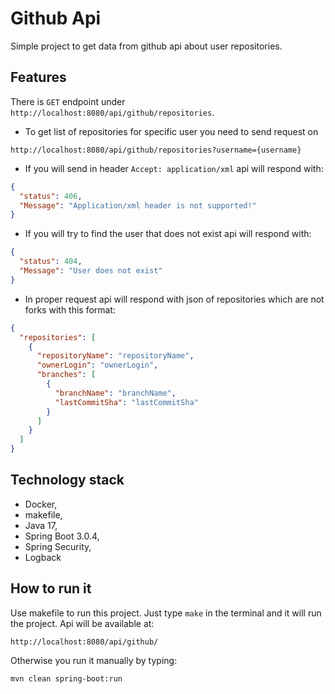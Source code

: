 # Github Api

Simple project to get data from github api about user repositories.

## Features

There is `GET` endpoint under `http://localhost:8080/api/github/repositories`.

* To get list of repositories for specific user you need to send request on

```
http://localhost:8080/api/github/repositories?username={username}
```

* If you will send in header `Accept: application/xml` api will respond with:

```json
{
  "status": 406,
  "Message": "Application/xml header is not supported!"
}
```

* If you will try to find the user that does not exist api will respond with:

```json
{
  "status": 404,
  "Message": "User does not exist"
}
```

* In proper request api will respond with json of repositories which are not forks with this format:

```json
{
  "repositories": [
    {
      "repositoryName": "repositoryName",
      "ownerLogin": "ownerLogin",
      "branches": [
        {
          "branchName": "branchName",
          "lastCommitSha": "lastCommitSha"
        }
      ]
    }
  ]
}
```

## Technology stack

* Docker,
* makefile,
* Java 17,
* Spring Boot 3.0.4,
* Spring Security,
* Logback

## How to run it

Use makefile to run this project. Just type `make` in the terminal and it will run the project. Api will be available at:

```
http://localhost:8080/api/github/
```

Otherwise you run it manually by typing:

```maven
mvn clean spring-boot:run
```
